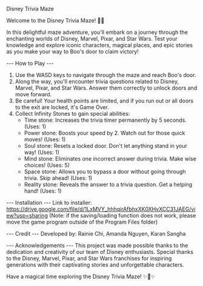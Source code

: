 Disney Trivia Maze

Welcome to the Disney Trivia Maze! 🏰🎉

In this delightful maze adventure, you'll embark on a journey through the enchanting worlds of Disney, Marvel, Pixar, and Star Wars. Test your knowledge and explore iconic characters, magical places, and epic stories as you make your way to Boo's door to claim victory!

--- How to Play ---
1. Use the WASD keys to navigate through the maze and reach Boo's door.
2. Along the way, you'll encounter trivia questions related to Disney, Marvel, Pixar, and Star Wars. Answer them correctly to unlock doors and move forward.
3. Be careful! Your health points are limited, and if you run out or all doors to the exit are locked, it's Game Over.
4. Collect Infinity Stones to gain special abilities:
    + Time stone: Increases the trivia timer permanently by 5 seconds. (Uses: 1)
    + Power stone: Boosts your speed by 2. Watch out for those quick moves! (Uses: 1)
    + Soul stone: Resets a locked door. Don't let anything stand in your way! (Uses: 1)
    + Mind stone: Eliminates one incorrect answer during trivia. Make wise choices! (Uses: 5)
    + Space stone: Allows you to bypass a door without going through trivia. Skip ahead! (Uses: 1)
    + Reality stone: Reveals the answer to a trivia question. Get a helping hand! (Uses: 1)
  
  
--- Installation ---
Link to installer: https://drive.google.com/file/d/1LxMVY_hhhqirAfbhxXK0XHvXCC31JAEG/view?usp=sharing
(Note: if the saving/loading function does not work, please move the game program outside of the Program Files folder)


--- Credit ---
Developed by: Rainie Chi, Amanda Nguyen, Karan Sangha

--- Acknowledgements ---
This project was made possible thanks to the dedication and creativity of our team of Disney enthusiasts. Special thanks to the Disney, Marvel, Pixar, and Star Wars franchises for inspiring generations with their captivating stories and unforgettable characters.

Have a magical time exploring the Disney Trivia Maze! ✨🌟✨
